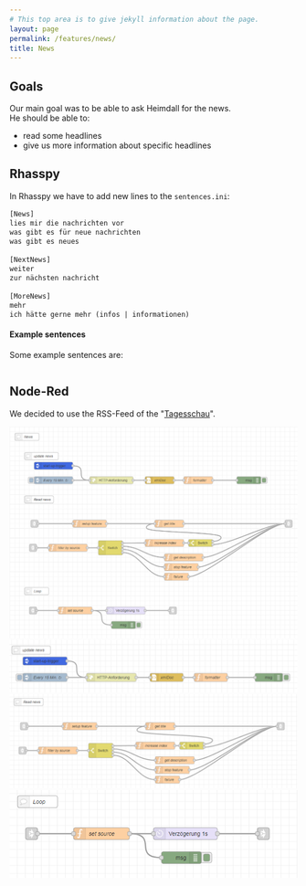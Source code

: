 ```yaml
---
# This top area is to give jekyll information about the page.
layout: page
permalink: /features/news/
title: News
---
```


## Goals
Our main goal was to be able to ask Heimdall for the news.  
He should be able to:
- read some headlines
- give us more information about specific headlines

## Rhasspy
In Rhasspy we have to add new lines to the `sentences.ini`:

```textmate
[News]
lies mir die nachrichten vor
was gibt es für neue nachrichten
was gibt es neues

[NextNews]
weiter
zur nächsten nachricht

[MoreNews]
mehr
ich hätte gerne mehr (infos | informationen)
```

#### Example sentences
Some example sentences are:
```textmate

```

## Node-Red

We decided to use the RSS-Feed of the "[Tagesschau](https://www.tagesschau.de/xml/rss2_https/)".

![news](./../../../assets/Node-Red/Epics/News/news.png)
![updateNews](./../../../assets/Node-Red/Epics/News/updateNews.png)
![readNews](./../../../assets/Node-Red/Epics/News/readNews.png)
![loop](./../../../assets/Node-Red/Epics/News/loop.png)